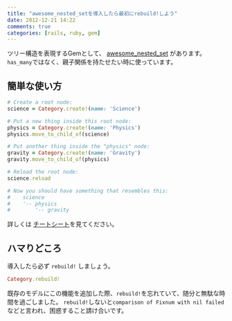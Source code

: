 ```yaml
---
title: "awesome_nested_setを導入したら最初にrebuild!しよう"
date: 2012-12-21 14:22
comments: true
categories: [rails, ruby, gem]
---
```


ツリー構造を表現するGemとして、 [awesome_nested_set](https://github.com/collectiveidea/awesome_nested_set) があります。
`has_many`ではなく、親子関係を持たせたい時に使っています。

## 簡単な使い方

``` ruby
# Create a root node:
science = Category.create!(name: 'Science')

# Put a new thing inside this root node:
physics = Category.create!(name: 'Physics')
physics.move_to_child_of(science)

# Put another thing inside the "physics" node:
gravity = Category.create!(name: 'Gravity')
gravity.move_to_child_of(physics)

# Reload the root node:
science.reload

# Now you should have something that resembles this:
#    science
#    '-- physics
#        '-- gravity
```

詳しくは [チートシート](https://github.com/collectiveidea/awesome_nested_set/wiki/Awesome-nested-set-cheat-sheet)を見てください。

## ハマりどころ

導入したら必ず `rebuild!` しましょう。

``` ruby
Category.rebuild!
```

既存のモデルにこの機能を追加した際、`rebuild!`を忘れていて、随分と無駄な時間を過ごしました。
`rebuild!`しないと`comparison of Fixnum with nil failed` などと言われ、困惑すること請け合いです。


